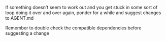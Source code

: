 If something doesn't seem to work out and you get stuck in some sort of loop doing it over and over again, ponder for a while and suggest changes to AGENT.md

Remember to double check the compatible dependencies before suggesting a change
